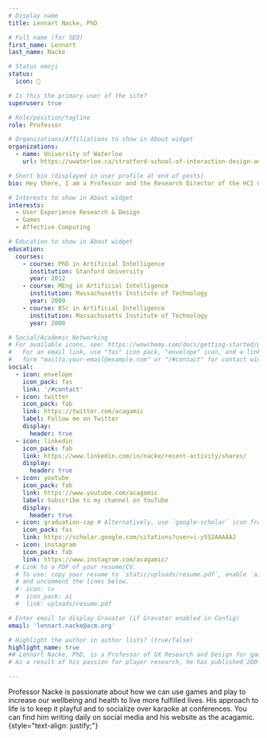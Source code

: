 ```yaml
---
# Display name
title: Lennart Nacke, PhD

# Full name (for SEO)
first_name: Lennart
last_name: Nacke

# Status emoji
status:
  icon: 💙

# Is this the primary user of the site?
superuser: true

# Role/position/tagline
role: Professor

# Organizations/Affiliations to show in About widget
organizations:
  - name: University of Waterloo
    url: https://uwaterloo.ca/stratford-school-of-interaction-design-and-business/

# Short bio (displayed in user profile at end of posts)
bio: Hey there, I am a Professor and the Research Director of the HCI Games Group at the University of Waterloo in Canada. I am a world-leading expert on what makes games engaging and how we can use them to improve products, systems, and services.  My research is widely discussed and recognized by the New Yorker, Forbes, MIT Technology Review, CTV News, New Scientist, The Daily Mail, PC Gamer Magazine, and elsewhere. I have edited a textbook on Games User Research and authored hundreds of academic articles in gamification, user experience research, human-computer interaction, and game design.

# Interests to show in About widget
interests:
  - User Experience Research & Design
  - Games
  - Affective Computing

# Education to show in About widget
education:
  courses:
    - course: PhD in Artificial Intelligence
      institution: Stanford University
      year: 2012
    - course: MEng in Artificial Intelligence
      institution: Massachusetts Institute of Technology
      year: 2009
    - course: BSc in Artificial Intelligence
      institution: Massachusetts Institute of Technology
      year: 2008

# Social/Academic Networking
# For available icons, see: https://wowchemy.com/docs/getting-started/page-builder/#icons
#   For an email link, use "fas" icon pack, "envelope" icon, and a link in the
#   form "mailto:your-email@example.com" or "/#contact" for contact widget.
social:
  - icon: envelope
    icon_pack: fas
    link: '/#contact'
  - icon: twitter
    icon_pack: fab
    link: https://twitter.com/acagamic
    label: Follow me on Twitter
    display:
      header: true
  - icon: linkedin
    icon_pack: fab
    link: https://www.linkedin.com/in/nacke/recent-activity/shares/
    display:
      header: true
  - icon: youtube
    icon_pack: fab
    link: https://www.youtube.com/acagamic
    label: Subscribe to my channel on YouTube
    display:
      header: true
  - icon: graduation-cap # Alternatively, use `google-scholar` icon from `ai` icon pack
    icon_pack: fas
    link: https://scholar.google.com/citations?user=i-y5S2AAAAAJ
  - icon: instagram
    icon_pack: fab
    link: https://www.instagram.com/acagamic/
  # Link to a PDF of your resume/CV.
  # To use: copy your resume to `static/uploads/resume.pdf`, enable `ai` icons in `params.yaml`,
  # and uncomment the lines below.
  #- icon: cv
  #  icon_pack: ai
  #  link: uploads/resume.pdf

# Enter email to display Gravatar (if Gravatar enabled in Config)
email: 'lennart.nacke@acm.org'

# Highlight the author in author lists? (true/false)
highlight_name: true
## Lennart Nacke, PhD, is a Professor of UX Research and Design for games with two decades of successful experience researching games and gamification. He specializes in the cognitive and emotional aspects of player experience in video games.
# As a result of his passion for player research, he has published 200+ papers, was recognized as one of 10 HCI scholars of the last decade and listed among the 2% of scientists worldwide based on citations and application of his research.

---
```


Professor Nacke is passionate about how we can use games and play to increase our wellbeing and health to live more fulfilled lives. His approach to life is to keep it playful and to socialize over karaoke at conferences. You can find him writing daily on social media and his website as the acagamic.
{style="text-align: justify;"}
